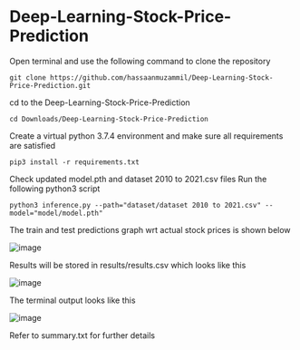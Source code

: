 # Deep-Learning-Stock-Price-Prediction

Open terminal and use the following command to clone the repository
```
git clone https://github.com/hassaanmuzammil/Deep-Learning-Stock-Price-Prediction.git
```


cd to the Deep-Learning-Stock-Price-Prediction
```
cd Downloads/Deep-Learning-Stock-Price-Prediction
```

Create a virtual python 3.7.4 environment and make sure all requirements are satisfied
```
pip3 install -r requirements.txt
```

Check updated model.pth and dataset 2010 to 2021.csv files
Run the following python3 script
```
python3 inference.py --path="dataset/dataset 2010 to 2021.csv" --model="model/model.pth" 
```

The train and test predictions graph wrt actual stock prices is shown below

![image](https://user-images.githubusercontent.com/52124348/125101848-19894280-e0f4-11eb-8ef7-7b4f4c90dadc.png)


Results will be stored in results/results.csv which looks like this

![image](https://user-images.githubusercontent.com/52124348/125099694-bac2c980-e0f1-11eb-8d57-cee70c4faa9b.png)

The terminal output looks like this

![image](https://user-images.githubusercontent.com/52124348/125098732-ba75fe80-e0f0-11eb-85c7-d143ac9de615.png)

Refer to summary.txt for further details


